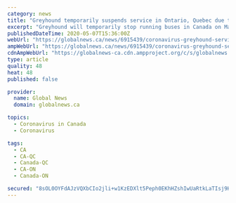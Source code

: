 ```yaml
---
category: news
title: "Greyhound temporarily suspends service in Ontario, Quebec due to coronavirus pandemic"
excerpt: "Greyhound will temporarily stop running buses in Canada on May 13 due to the impact of the novel coronavirus pandemic."
publishedDateTime: 2020-05-07T15:36:00Z
webUrl: "https://globalnews.ca/news/6915439/coronavirus-greyhound-service-suspended-ontario-quebec/"
ampWebUrl: "https://globalnews.ca/news/6915439/coronavirus-greyhound-service-suspended-ontario-quebec/amp/"
cdnAmpWebUrl: "https://globalnews-ca.cdn.ampproject.org/c/s/globalnews.ca/news/6915439/coronavirus-greyhound-service-suspended-ontario-quebec/amp/"
type: article
quality: 48
heat: 48
published: false

provider:
  name: Global News
  domain: globalnews.ca

topics:
  - Coronavirus in Canada
  - Coronavirus

tags:
  - CA
  - CA-QC
  - Canada-QC
  - CA-ON
  - Canada-ON

secured: "8sOL0OYFdAJzVQXbCIo2jli+w1KzEDXlt5Peph0EKhHZshIwUaRtkLaTIsj9HmFzKtmxlXOGaV+ylVnUhbmk8050k75ivh7JT+oQaRb53mYkf2Mw94C8qdmSyZjbpP0O3377x7x+gHIE2ecVFjjnIrbEEE//hf9sLrrYPLa8WkhRJuZb2vBYi2NYMQI4is6CtEsW4K2FuM1PjmSYRavoggoFSXVt113VLhA7syR8onsGUvTZjd3HVeURoTi6H8u6dToKxf1l2G8V8MCngl8kKEdeeTH9FHYInFBAk6T6C3/96mVr7AmVu4GzbMiCMPg/qZ+gkCVbict3+dFOdf/kJkg8A7TS3BUWJJ4R6vyw3RNg3qRBGxftDX8lEWvhhtZnVLQexA2Wvlr6WHBDHyExQouNX+Oa5X2EDkP2Ei9WQtH17/xKlzG5oy4KXhAuk7R54/vK0PY9G5Zzz9w/VW0/kmTgGXzocpfG68tpaBwrgEk=;ueqNwgJu4U3xRsUrqwp3ww=="
---
```


